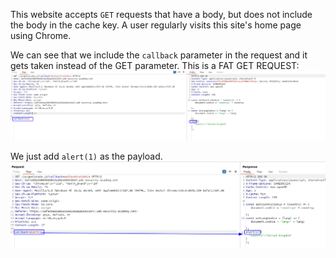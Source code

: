 This website accepts `GET` requests that have a body, but does not include the body in the cache key. A user regularly visits this site's home page using Chrome.

We can see that we include the `callback` parameter in the request and it gets taken instead of the GET parameter. This is a FAT GET REQUEST:
![](imgs/cache_poisoning_fat_get_request.png)

We just add `alert(1)` as the payload.
![](imgs/cache_poisoning_fat_get_request-1.png)
